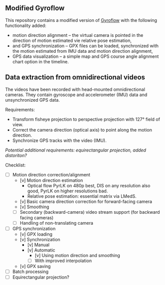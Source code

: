 ## Modified Gyroflow

This repository contains a modified version of [Gyroflow](https://github.com/gyroflow/gyroflow) with the following functionality added:
- motion direction alignment – the virtual camera is pointed in the direction of motion estimated vie relative pose estimation,
- and GPS synchronization – GPX files can be loaded, synchronized with the motion estimated from IMU data and motion direction alignment,
- GPS data visualization – a simple map and GPS course angle alignment chart option in the timeline.

## Data extraction from omnidirectional videos

The videos have been recorded with head-mounted omnidirectional cameras. They contain gyroscope and accelerometer (IMU) data and unsynchronized GPS data.

Requirements:
- Transform fisheye projection to perspective projection with 127° field of view.
- Correct the camera direction (optical axis) to point along the motion direction.
- Synchronize GPS tracks with the video (IMU).

_Potential additional requirements: equirectangular projection, added distoriton?_

Checklist:
- [ ] Motion direction correction/alignment
	- [v] Motion direction estimation
		- Optical flow PyrLK on 480p best, DIS on any resolution also good, PyrLK on higher resolutions bad.
		- Relative pose estimation: essential matrix via LMedS.
	- [v] Basic camera direction correction for forward-facing camera
	- [v] Smoothing
	- [ ] Secondary (backward-camera) video stream support (for backward facing cameras)
	- [ ] Handling of non-translating camera
- [ ] GPS synchronization
	- [v] GPX loading
	- [v] Synchronization
		- [v] Manual
		- [v] Automatic
			- [v] Using motion direction and smoothing
			- [ ] With improved interpolation
	- [v] GPX saving
- [ ] Batch processing
- [ ] Equirectangular projection?
